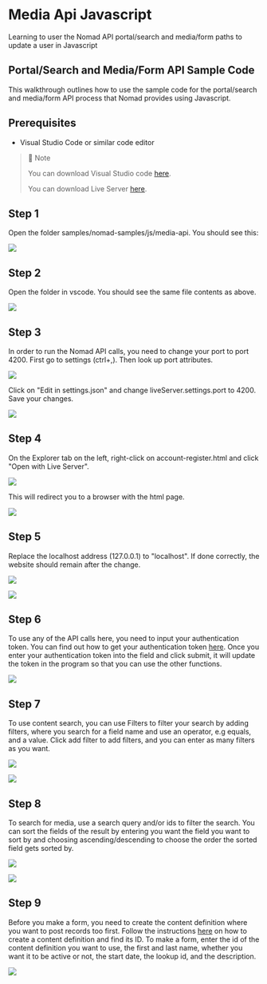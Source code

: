 # Media Api Javascript
Learning to user the Nomad API portal/search and media/form paths to update a user in Javascript

## Portal/Search and Media/Form API Sample Code

This walkthrough outlines how to use the sample code for the portal/search and media/form API process that Nomad provides using Javascript.

## Prerequisites

- Visual Studio Code or similar code editor

> 📘 Note
> 
> You can download Visual Studio code [here](https://code.visualstudio.com/).
> 
> You can download Live Server [here](https://ritwickdey.github.io/vscode-live-server/).

## Step 1

Open the folder  samples/nomad-samples/js/media-api. You should see this:

![](https://files.readme.io/a2cbcd1-image.png)

## Step 2

Open the folder in vscode. You should see the same file contents as above.

![](https://files.readme.io/77ad003-image.png)

## Step 3

In order to run the Nomad API calls, you need to change your port to port 4200. First go to settings (ctrl+,). Then look up port attributes.

![](https://files.readme.io/7ca4a72-settings.png)

Click on "Edit in settings.json" and change liveServer.settings.port to 4200. Save your changes.

![](https://files.readme.io/199b2b4-liveserver.png)

## Step 4

On the Explorer tab on the left, right-click on account-register.html and click "Open with Live Server".

![](https://files.readme.io/4f6992a-image.png)

This will redirect you to a browser with the html page.

![](https://files.readme.io/6f8b4b5-image.png)

## Step 5

Replace the localhost address (127.0.0.1) to "localhost". If done correctly, the website should remain after the change.

![](https://files.readme.io/c80f533-mediaweb.png)

![](https://files.readme.io/c9e6426-medials.png)

## Step 6

To use any of the API calls here, you need to input your authentication token. You can find out how to get your authentication token [here](https://github.com/Nomad-Media/samples/blob/main/nomad-samples/js/account-authenticaton/Readme.md). Once you enter your authentication token into the field and click submit, it will update the token in the program so that you can use the other functions.

![](https://files.readme.io/2698706-image.png)

## Step 7

To use content search, you can use Filters to filter your search by adding filters, where you search for a field name and use an operator, e.g equals, and a value. Click add filter to add filters, and you can enter as many filters as you want.

![](https://files.readme.io/7522e5d-image.png)

![](https://files.readme.io/00d3dbf-image.png)

## Step 8

To search for media, use a search query and/or ids to filter the search. You can sort the fields of the result by entering you want the field you want to sort by and choosing ascending/descending to choose the order the sorted field gets sorted by.

![](https://files.readme.io/c382f96-image.png)

![](https://files.readme.io/6f13f01-image.png)

## Step 9

Before you make a form, you need to create the content definition where you want to post records too first. Follow the instructions [here](doc:content-definitions) on how to create a content definition and find its ID. To make a form, enter the id of the content definition you want to use, the first and last name, whether you want it to be active or not, the start date, the lookup id, and the description.

![](https://files.readme.io/ed8d475-image.png)
